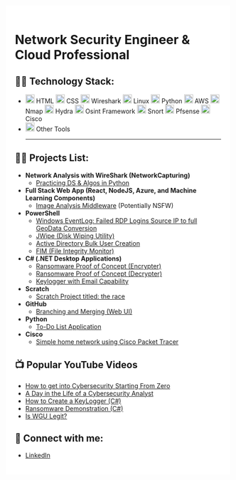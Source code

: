<div style="background-color: white; padding: 20px;">
  <h1>Network Security Engineer & Cloud Professional</h1>

  ## 👨‍💻 Technology Stack:
  - <img src="https://www.freepnglogos.com/uploads/html5-logo-png/html5-logo-html-logo-0.png" alt="HTML" width="20"> HTML   <img src="https://cdn.freebiesupply.com/logos/large/2x/css3-logo-png-transparent.png" alt="CSS" width="20"> CSS  <img src="https://cdn.icon-icons.com/icons2/1495/PNG/512/wireshark_103123.png" alt="Wireshark" width="20"> Wireshark  <img src="https://cdn.icon-icons.com/icons2/46/PNG/128/linux_penguin_animal_9362.png" alt="Linux" width="20"> Linux  <img src="https://cdn.icon-icons.com/icons2/112/PNG/512/python_18894.png" alt="Python" width="20"> Python  <img src="https://cdn.icon-icons.com/icons2/2389/PNG/512/amazon_aws_logo_icon_145507.png" alt="AWS" width="20"> AWS  <img src="https://cdn.icon-icons.com/icons2/2148/PNG/512/nmap_icon_132152.png" alt="Nmap" width="20"> Nmap   <img src="https://cdn.icon-icons.com/icons2/390/PNG/512/hydra_39088.png" alt="Hydra" width="20"> Hydra  <img src="https://seeklogo.com/images/O/osint-logo-B1BB1F1B1C-seeklogo.com.png" alt="Osint Framework" width="20"> Osint Framework <img src="https://cdn.icon-icons.com/icons2/2699/PNG/512/snort_logo_icon_167980.png" alt="Snort" width="20"> Snort <img src="https://cdn.icon-icons.com/icons2/3914/PNG/512/pfsense_logo_icon_248868.png" alt="Pfsense" width="20"> Pfsense  <img src="https://www.freepnglogos.com/uploads/cisco-png-logo/networking-and-cisco-packet-tracer-png-logo-17.png" alt="Cisco" width="20"> Cisco 
  - <img src="https://cdn.icon-icons.com/icons2/2596/PNG/512/other_icon_155053.png" alt="Other Tools" width="20"> Other Tools <hr>

  ## 👨‍💻 Projects List:
  - **Network Analysis with WireShark (NetworkCapturing)**
    - [Practicing DS & Algos in Python](https://github.com/NtokozoMothwa/Algorithms-Practice)
  - **Full Stack Web App (React, NodeJS, Azure, and Machine Learning Components)**
    - [Image Analysis Middleware](https://github.com/NtokozoMothwa/4chan-Image-Analysis-Middleware-C964) (Potentially NSFW)
  - **PowerShell**
    - [Windows EventLog: Failed RDP Logins Source IP to full GeoData Conversion](https://github.com/NtokozoMothwa/Sentinel-Lab)
    - [JWipe (Disk Wiping Utility)](https://github.com/NtokozoMothwa/Jwipe.PowerShell)
    - [Active Directory Bulk User Creation](https://github.com/NtokozoMothwa/AD_PS)
    - [FIM (File Integrity Monitor)](https://github.com/NtokozoMothwa/PowerShell-Integrity-FIM)
  - **C# (.NET Desktop Applications)**
    - [Ransomware Proof of Concept (Encrypter)](https://github.com/NtokozoMothwa/EncrypterPOC)
    - [Ransomware Proof of Concept (Decrypter)](https://github.com/NtokozoMothwa/DecrypterPOC)
    - [Keylogger with Email Capability](https://github.com/NtokozoMothwa/Key-Logger-With-Email)
  - **Scratch**
    - [Scratch Project titled: the race](https://scratch.mit.edu/projects/938876054/)
  - **GitHub**
    - [Branching and Merging (Web UI)](https://github.com/NtokozoMothwa/Branching-and-Merging-Web-UI)
  - **Python**
    - [To-Do List Application](https://github.com/NtokozoMothwa/ToDo-List-App)
  - **Cisco**
    - [Simple home network using Cisco Packet Tracer](https://github.com/NtokozoMothwa/ToDo-List-App)


  ## 📺 Popular YouTube Videos
  - [How to get into Cybersecurity Starting From Zero](https://www.youtube.com/watch?v=a83ASGn_V_s)
  - [A Day in the Life of a Cybersecurity Analyst](https://www.youtube.com/watch?v=uHy3oM7NnoU)
  - [How to Create a KeyLogger (C#)](https://www.youtube.com/watch?v=N-L9hklSlNk)
  - [Ransomware Demonstration (C#)](https://www.youtube.com/watch?v=OfvdQeh79s0)
  - [Is WGU Legit?](https://www.youtube.com/watch?v=E2MwRWxDBkA)

  ## 🤳 Connect with me:
  - [LinkedIn](https://github.com/NtokozoMothwa)
</div>
